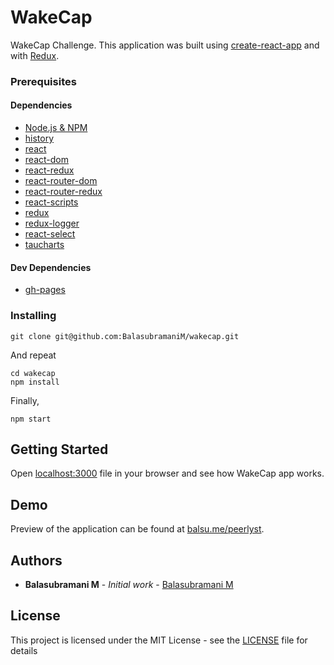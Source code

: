 # WakeCap

WakeCap Challenge. This application was built using [create-react-app](https://github.com/facebook/create-react-app) and with [Redux](https://redux.js.org/).

### Prerequisites

#### Dependencies

- [Node.js & NPM](https://www.npmjs.com/package/download)
- [history](https://www.npmjs.com/package/history)
- [react](https://www.npmjs.com/package/react)
- [react-dom](https://www.npmjs.com/package/react-dom)
- [react-redux](https://www.npmjs.com/package/react-redux)
- [react-router-dom](https://www.npmjs.com/package/react-router-dom)
- [react-router-redux](https://www.npmjs.com/package/react-router-redux)
- [react-scripts](https://www.npmjs.com/package/react-scripts)
- [redux](https://www.npmjs.com/package/redux)
- [redux-logger](https://www.npmjs.com/package/redux-logger)
- [react-select](https://www.npmjs.com/package/react-select)
- [taucharts](https://www.npmjs.com/package/taucharts)

#### Dev Dependencies

- [gh-pages](https://www.npmjs.com/package/gh-pages)

### Installing

```
git clone git@github.com:BalasubramaniM/wakecap.git
```

And repeat

```
cd wakecap
npm install
```

Finally,

```
npm start
```

## Getting Started

Open [localhost:3000](http://localhost:3000) file in your browser and see how WakeCap app works.

## Demo

Preview of the application can be found at [balsu.me/peerlyst](http://balsu.me/wakecap).

## Authors

- **Balasubramani M** - _Initial work_ - [Balasubramani M](https://github.com/balasubramanim)

## License

This project is licensed under the MIT License - see the [LICENSE](LICENSE) file for details

